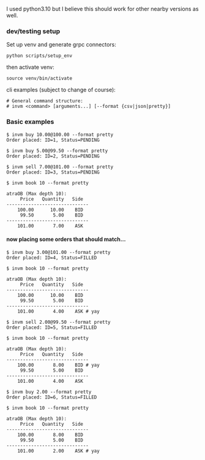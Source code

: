 I used python3.10 but I believe this should work for other nearby versions as well.

### dev/testing setup

Set up venv and generate grpc connectors:
```
python scripts/setup_env
```

then activate venv:
```
source venv/bin/activate
```


cli examples (subject to change of course):

```
# General command structure:
# invm <command> [arguments...] [--format {csv|json|pretty}]
```

### Basic examples

```
$ invm buy 10.00@100.00 --format pretty
Order placed: ID=1, Status=PENDING

$ invm buy 5.00@99.50 --format pretty
Order placed: ID=2, Status=PENDING

$ invm sell 7.00@101.00 --format pretty
Order placed: ID=3, Status=PENDING

$ invm book 10 --format pretty

atraOB (Max depth 10):
     Price   Quantity   Side
------------------------------
    100.00      10.00    BID
     99.50       5.00    BID
------------------------------
    101.00       7.00    ASK
```

#### now placing some orders that should match...

```
$ invm buy 3.00@101.00 --format pretty
Order placed: ID=4, Status=FILLED

$ invm book 10 --format pretty

atraOB (Max depth 10):
     Price   Quantity   Side
------------------------------
    100.00      10.00    BID
     99.50       5.00    BID
------------------------------
    101.00       4.00    ASK # yay

$ invm sell 2.00@99.50 --format pretty
Order placed: ID=5, Status=FILLED

$ invm book 10 --format pretty

atraOB (Max depth 10):
     Price   Quantity   Side
------------------------------
    100.00       8.00    BID # yay
     99.50       5.00    BID
------------------------------
    101.00       4.00    ASK

$ invm buy 2.00 --format pretty 
Order placed: ID=6, Status=FILLED

$ invm book 10 --format pretty

atraOB (Max depth 10):
     Price   Quantity   Side
------------------------------
    100.00       8.00    BID
     99.50       5.00    BID
------------------------------
    101.00       2.00    ASK # yay
```    